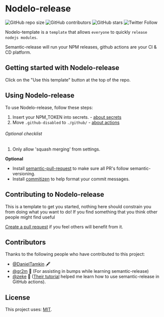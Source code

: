 # Nodelo-release

<!--- These are examples. See https://shields.io for others or to customize this set of shields. You might want to include dependencies, project status and licence info here --->
![GitHub repo size](https://img.shields.io/github/repo-size/DanielTamkin/nodelo-release)
![GitHub contributors](https://img.shields.io/github/contributors/DanielTamkin/nodelo-release)
![GitHub stars](https://img.shields.io/github/stars/DanielTamkin/nodelo-release?style=social)
![Twitter Follow](https://img.shields.io/twitter/follow/CodeHands?style=social)

Nodelo-template is a `template` that allows `everyone` to quickly `release nodejs modules`.

Semantic-release will run your NPM releases, github actions are your CI & CD platform. 

## Getting started with Nodelo-release

Click on the "Use this template" button at the top of the repo.

## Using Nodelo-release

To use Nodelo-release, follow these steps:
1. Insert your NPM_TOKEN into secrets.  - [about secrets](https://docs.github.com/en/actions/configuring-and-managing-workflows/creating-and-storing-encrypted-secrets)
1. Move `.github-disabled` to `./github/` - [about actions](https://docs.github.com/en/actions)

###### Optional checklist

1. Only allow 'squash merging' from settings.

**Optional**
- Install [semantic-pull-request](https://github.com/apps/semantic-pull-requests) to make sure all PR's follow semantic-versioning.
- Install [commitizen](https://github.com/commitizen/cz-cli) to help format your commit messages.


## Contributing to Nodelo-release

This is a template to get you started, nothing here should constrain you from doing what you want to do! If you find something that you think other people might find useful 

[Create a pull request](https://help.github.com/en/github/collaborating-with-issues-and-pull-requests/creating-a-pull-request) if you feel others will benefit from it.

## Contributors

Thanks to the following people who have contributed to this project:

* [@DanielTamkin](https://github.com/DanielTamkin) 🖋 
* [@gr2m](https://github.com/gr2m) 🔧 (For assisting in bumps while learning semantic-release)
* [@zeke](https://github.com/zeke) 📖 ([Their tutorial](https://github.com/zeke/semantic-release-with-github-actions) helped me learn how to use semantic-release in GitHub actions).


## License

This project uses: [MIT](https://choosealicense.com/licenses/mit/).
